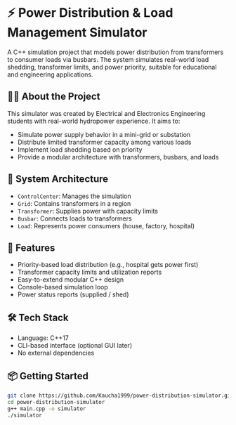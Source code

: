 # ⚡ Power Distribution & Load Management Simulator

A C++ simulation project that models power distribution from transformers to consumer loads via busbars. The system simulates real-world load shedding, transformer limits, and power priority, suitable for educational and engineering applications.

## 👨‍🔧 About the Project

This simulator was created by Electrical and Electronics Engineering students with real-world hydropower experience. It aims to:
- Simulate power supply behavior in a mini-grid or substation
- Distribute limited transformer capacity among various loads
- Implement load shedding based on priority
- Provide a modular architecture with transformers, busbars, and loads

## 🧱 System Architecture

- `ControlCenter`: Manages the simulation
- `Grid`: Contains transformers in a region
- `Transformer`: Supplies power with capacity limits
- `Busbar`: Connects loads to transformers
- `Load`: Represents power consumers (house, factory, hospital)

## 🚀 Features

- Priority-based load distribution (e.g., hospital gets power first)
- Transformer capacity limits and utilization reports
- Easy-to-extend modular C++ design
- Console-based simulation loop
- Power status reports (supplied / shed)

## 🛠️ Tech Stack

- Language: C++17
- CLI-based interface (optional GUI later)
- No external dependencies

## 📦 Getting Started

```bash
git clone https://github.com/Kaucha1999/power-distribution-simulator.git
cd power-distribution-simulator
g++ main.cpp -o simulator
./simulator
